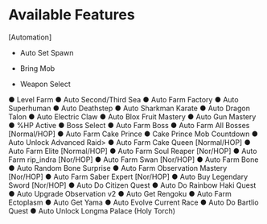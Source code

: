 # Available Features
 [Automation]
  <Settings>
- Auto Set Spawn
* Bring Mob
+ Weapon Select
<Main Automation>
● Level Farm
● Auto Second/Third Sea
● Auto Farm Factory
<Fighting Styles>
● Auto Superhuman
● Auto Deathstep
● Auto Sharkman Karate
● Auto Dragon Talon
● Auto Electric Claw
<Mastery Farm>
● Auto Blox Fruit Mastery
● Auto Gun Mastery
● %HP Active
<Bosses>
● Boss Select
● Auto Farm Boss
● Auto Farm All Bosses [Normal/HOP]
<Cake Prince>
● Auto Farm Cake Prince
● Cake Prince Mob Countdown
<Advanced Raid>
● Auto Unlock Advanced Raid>
<Cake Queen>
● Auto Farm Cake Queen [Normal/HOP]
<Elite>
● Auto Farm Elite [Normal/HOP]
<Soul Reaper>
● Auto Farm Soul Reaper [Nor/HOP]
<rip_indra>
● Auto Farm rip_indra [Nor/HOP]
<Swan>
● Auto Farm Swan [Nor/HOP]
<Bones>
● Auto Farm Bone
● Auto Random Bone Surprise
<Observation>
● Auto Farm Observation Mastery [Nor/HOP]
<Saber Expert>
● Auto Farm Saber Expert [Nor/HOP]
<Legendaries Sword>
● Auto Buy Legendary Sword [Nor/HOP]
<Other>
● Auto Do Citizen Quest
● Auto Do Rainbow Haki Quest
● Auto Upgrade Observation v2
● Auto Get Rengoku
● Auto Farm Ectoplasm
● Auto Get Yama
● Auto Evolve Current Race
● Auto Do Bartlio Quest
● Auto Unlock Longma Palace (Holy Torch)
